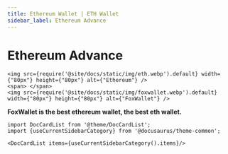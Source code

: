 ```yaml
---
title: Ethereum Wallet | ETH Wallet
sidebar_label: Ethereum Advance
---
```


# Ethereum Advance

```mdx-code-block
<img src={require('@site/docs/static/img/eth.webp').default} width={"80px"} height={"80px"} alt={"Ethereum"} />
<span> </span>
<img src={require('@site/docs/static/img/foxwallet.webp').default} width={"80px"} height={"80px"} alt={"FoxWallet"} />
```

**FoxWallet is the best ethereum wallet, the best eth wallet.**

```mdx-code-block
import DocCardList from '@theme/DocCardList';
import {useCurrentSidebarCategory} from '@docusaurus/theme-common';

<DocCardList items={useCurrentSidebarCategory().items}/>
```